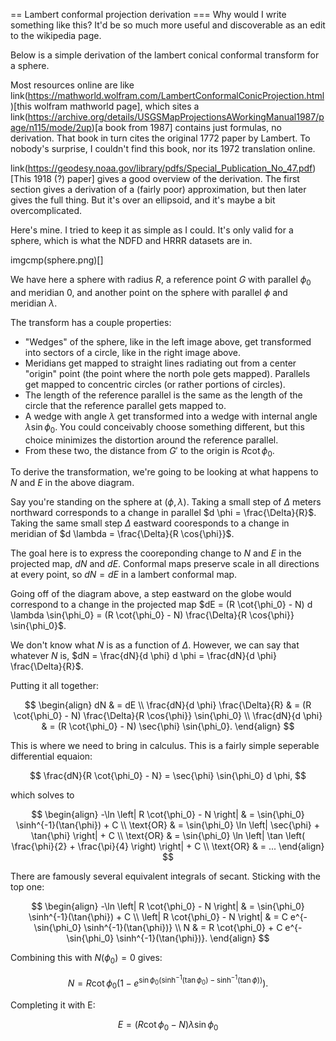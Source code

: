 == Lambert conformal projection derivation
=== Why would I write something like this? It'd be so much more useful and discoverable as an edit to the wikipedia page.

Below is a simple derivation of the lambert conical conformal transform for a sphere.

Most resources online are like link(https://mathworld.wolfram.com/LambertConformalConicProjection.html)[this wolfram mathworld page], which sites a link(https://archive.org/details/USGSMapProjectionsAWorkingManual1987/page/n115/mode/2up)[a book from 1987] contains just formulas, no derivation. That book in turn cites the original 1772 paper by Lambert. To nobody's surprise, I couldn't find this book, nor its 1972 translation online.

link(https://geodesy.noaa.gov/library/pdfs/Special_Publication_No_47.pdf)[This 1918 (?) paper] gives a good overview of the derivation. The first section gives a derivation of a (fairly poor) approximation, but then later gives the full thing. But it's over an ellipsoid, and it's maybe a bit overcomplicated.

Here's mine. I tried to keep it as simple as I could. It's only valid for a sphere, which is what the NDFD and HRRR datasets are in.

imgcmp(sphere.png)[](projected.png)[]

We have here a sphere with radius $R$, a  reference point $G$ with parallel $\phi_0$ and meridian $0$, and another point on the sphere with parallel $\phi$ and meridian $\lambda$.

The transform has a couple properties:

- "Wedges" of the sphere, like in the left image above, get transformed into sectors of a circle, like in the right image above.
- Meridians get mapped to straight lines radiating out from a center "origin" point (the point where the north pole gets mapped). Parallels get mapped to concentric circles (or rather portions of circles).
- The length of the reference parallel is the same as the length of the circle that the reference parallel gets mapped to.
- A wedge with angle $\lambda$ get transformed into a wedge with internal angle $\lambda \sin{\phi_0}$. You could conceivably choose something different, but this choice minimizes the distortion around the reference parallel.
- From these two, the distance from $G'$ to the origin is $R \cot{\phi_0}$.

To derive the transformation, we're going to be looking at what happens to $N$ and $E$ in the above diagram.

Say you're standing on the sphere at $(\phi, \lambda)$. Taking a small step of $\Delta$ meters northward corresponds to a change in parallel $d \phi = \frac{\Delta}{R}$. Taking the same small step $\Delta$ eastward cooresponds to a change in meridian of $d \lambda = \frac{\Delta}{R \cos{\phi}}$.

The goal here is to express the cooreponding change to $N$ and $E$ in the projected map, $dN$ and $dE$. Conformal maps preserve scale in all directions at every point, so $dN = dE$ in a lambert conformal map.

Going off of the diagram above, a step eastward on the globe would correspond to a change in the projected map $dE = (R \cot{\phi_0} - N) d \lambda \sin{\phi_0} = (R \cot{\phi_0} - N) \frac{\Delta}{R \cos{\phi}} \sin{\phi_0}$.

We don't know what $N$ is as a function of $\Delta$. However, we can say that whatever $N$ is, $dN = \frac{dN}{d \phi} d \phi = \frac{dN}{d \phi} \frac{\Delta}{R}$.

Putting it all together:

$$
\begin{align}
dN & = dE \\
\frac{dN}{d \phi} \frac{\Delta}{R} & = (R \cot{\phi_0} - N) \frac{\Delta}{R \cos{\phi}} \sin{\phi_0} \\
\frac{dN}{d \phi} & = (R \cot{\phi_0} - N) \sec{\phi} \sin{\phi_0}.
\end{align}
$$

This is where we need to bring in calculus. This is a fairly simple seperable differential equaion:

$$
\frac{dN}{R \cot{\phi_0} - N} = \sec{\phi} \sin{\phi_0} d \phi,
$$

which solves to

$$
\begin{align}
-\ln \left| R \cot{\phi_0} - N \right| & = \sin{\phi_0} \sinh^{-1}(\tan{\phi}) + C \\
\text{OR} & = \sin{\phi_0} \ln \left| \sec{\phi} + \tan{\phi} \right| + C \\
\text{OR} & = \sin{\phi_0} \ln \left| \tan \left( \frac{\phi}{2} + \frac{\pi}{4} \right) \right| + C \\
\text{OR} & = ...
\end{align}
$$

There are famously several equivalent integrals of secant. Sticking with the top one:

$$
\begin{align}
-\ln \left| R \cot{\phi_0} - N \right| & = \sin{\phi_0} \sinh^{-1}(\tan{\phi}) + C \\
\left| R \cot{\phi_0} - N \right| & = C e^{-\sin{\phi_0} \sinh^{-1}(\tan{\phi})} \\
N & = R \cot{\phi_0} + C e^{-\sin{\phi_0} \sinh^{-1}(\tan{\phi})}.
\end{align}
$$

Combining this with $N(\phi_0) = 0$ gives:

$$
N = R \cot{\phi_0} \left( 1 - e^{\sin{\phi_0}(\sinh^{-1}(\tan \phi_0) - \sinh^{-1}(\tan \phi))} \right).
$$

Completing it with E:

$$
E = (R \cot{\phi_0} - N) \lambda \sin{\phi_0}
$$
